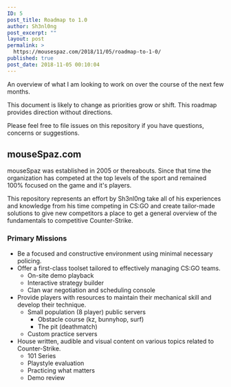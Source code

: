 ```yaml
---
ID: 5
post_title: Roadmap to 1.0
author: Sh3nl0ng
post_excerpt: ""
layout: post
permalink: >
  https://mousespaz.com/2018/11/05/roadmap-to-1-0/
published: true
post_date: 2018-11-05 00:10:04
---
```

<!-- wp:paragraph -->

An overview of what I am looking to work on over the course of the next few months.

<!-- /wp:paragraph -->

<!-- wp:paragraph -->

This document is likely to change as priorities grow or shift. This roadmap provides direction without directions.

<!-- /wp:paragraph -->

<!-- wp:paragraph -->

Please feel free to file issues on this repository if you have questions, concerns or suggestions.

<!-- /wp:paragraph -->

<!-- wp:heading -->

## [][1]mouseSpaz.com

<!-- /wp:heading -->

<!-- wp:paragraph -->

mouseSpaz was established in 2005 or thereabouts. Since that time the organization has competed at the top levels of the sport and remained 100% focused on the game and it's players.

<!-- /wp:paragraph -->

<!-- wp:paragraph -->

This repository represents an effort by Sh3nl0ng take all of his experiences and knowledge from his time competing in CS:GO and create tailor-made solutions to give new competitors a place to get a general overview of the fundamentals to competitive Counter-Strike.

<!-- /wp:paragraph -->

<!-- wp:heading {"level":3} -->

### [][2]Primary Missions

<!-- /wp:heading -->

<!-- wp:list -->

*   Be a focused and constructive environment using minimal necessary policing.
*   Offer a first-class toolset tailored to effectively managing CS:GO teams.
    *   On-site demo playback
    *   Interactive strategy builder
    *   Clan war negotiation and scheduling console
*   Provide players with resources to maintain their mechanical skill and develop their technique.
    *   Small population (8 player) public servers
        *   Obstacle course (kz, bunnyhop, surf)
        *   The pit (deathmatch)
    *   Custom practice servers
*   House written, audible and visual content on various topics related to Counter-Strike.
    *   101 Series
    *   Playstyle evaluation
    *   Practicing what matters
    *   Demo review

<!-- /wp:list -->

 [1]: https://github.com/mouseSpaz/mousespaz.com/blob/master/roadmap.md#mousespazcom
 [2]: https://github.com/mouseSpaz/mousespaz.com/blob/master/roadmap.md#primary-missions